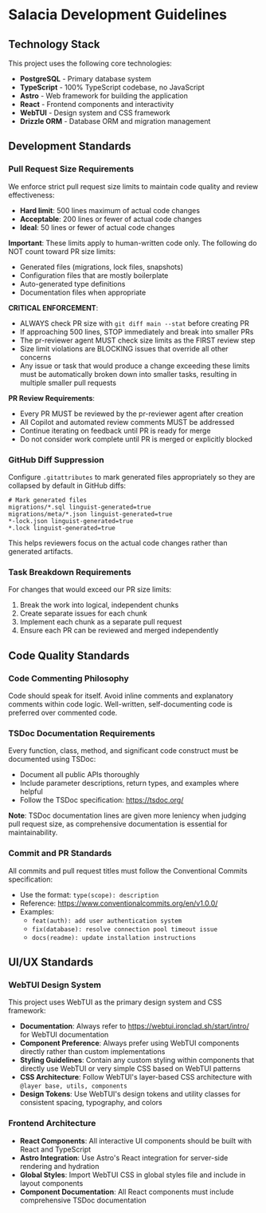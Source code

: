 # Salacia Development Guidelines

## Technology Stack

This project uses the following core technologies:

- **PostgreSQL** - Primary database system
- **TypeScript** - 100% TypeScript codebase, no JavaScript
- **Astro** - Web framework for building the application
- **React** - Frontend components and interactivity
- **WebTUI** - Design system and CSS framework
- **Drizzle ORM** - Database ORM and migration management

## Development Standards

### Pull Request Size Requirements

We enforce strict pull request size limits to maintain code quality and review effectiveness:

- **Hard limit**: 500 lines maximum of actual code changes
- **Acceptable**: 200 lines or fewer of actual code changes
- **Ideal**: 50 lines or fewer of actual code changes

**Important**: These limits apply to human-written code only. The following do NOT count toward PR size limits:
- Generated files (migrations, lock files, snapshots)
- Configuration files that are mostly boilerplate
- Auto-generated type definitions
- Documentation files when appropriate

**CRITICAL ENFORCEMENT**:
- ALWAYS check PR size with `git diff main --stat` before creating PR
- If approaching 500 lines, STOP immediately and break into smaller PRs
- The pr-reviewer agent MUST check size limits as the FIRST review step
- Size limit violations are BLOCKING issues that override all other concerns
- Any issue or task that would produce a change exceeding these limits must be automatically broken down into smaller tasks, resulting in multiple smaller pull requests

**PR Review Requirements**:
- Every PR MUST be reviewed by the pr-reviewer agent after creation
- All Copilot and automated review comments MUST be addressed
- Continue iterating on feedback until PR is ready for merge
- Do not consider work complete until PR is merged or explicitly blocked

### GitHub Diff Suppression

Configure `.gitattributes` to mark generated files appropriately so they are collapsed by default in GitHub diffs:

```gitattributes
# Mark generated files
migrations/*.sql linguist-generated=true
migrations/meta/*.json linguist-generated=true
*-lock.json linguist-generated=true
*.lock linguist-generated=true
```

This helps reviewers focus on the actual code changes rather than generated artifacts.

### Task Breakdown Requirements

For changes that would exceed our PR size limits:

1. Break the work into logical, independent chunks
2. Create separate issues for each chunk
3. Implement each chunk as a separate pull request
4. Ensure each PR can be reviewed and merged independently

## Code Quality Standards

### Code Commenting Philosophy

Code should speak for itself. Avoid inline comments and explanatory comments within code logic. Well-written, self-documenting code is preferred over commented code.

### TSDoc Documentation Requirements

Every function, class, method, and significant code construct must be documented using TSDoc:

- Document all public APIs thoroughly
- Include parameter descriptions, return types, and examples where helpful
- Follow the TSDoc specification: https://tsdoc.org/

**Note**: TSDoc documentation lines are given more leniency when judging pull request size, as comprehensive documentation is essential for maintainability.

### Commit and PR Standards

All commits and pull request titles must follow the Conventional Commits specification:

- Use the format: `type(scope): description`
- Reference: https://www.conventionalcommits.org/en/v1.0.0/
- Examples:
  - `feat(auth): add user authentication system`
  - `fix(database): resolve connection pool timeout issue`
  - `docs(readme): update installation instructions`

## UI/UX Standards

### WebTUI Design System

This project uses WebTUI as the primary design system and CSS framework:

- **Documentation**: Always refer to https://webtui.ironclad.sh/start/intro/ for WebTUI documentation
- **Component Preference**: Always prefer using WebTUI components directly rather than custom implementations
- **Styling Guidelines**: Contain any custom styling within components that directly use WebTUI or very simple CSS based on WebTUI patterns
- **CSS Architecture**: Follow WebTUI's layer-based CSS architecture with `@layer base, utils, components`
- **Design Tokens**: Use WebTUI's design tokens and utility classes for consistent spacing, typography, and colors

### Frontend Architecture

- **React Components**: All interactive UI components should be built with React and TypeScript
- **Astro Integration**: Use Astro's React integration for server-side rendering and hydration
- **Global Styles**: Import WebTUI CSS in global styles file and include in layout components
- **Component Documentation**: All React components must include comprehensive TSDoc documentation